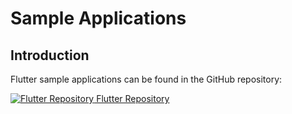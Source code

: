 # Sample Applications 

## Introduction

Flutter sample applications can be found in the GitHub repository:

[![Flutter Repository](@site/static/img/github_50.png)](https://github.com/facephi/sdk-mobile-flutter-samples)<a href="https://github.com/facephi/sdk-mobile-flutter-samples" rel="nofollow"> Flutter Repository</a>

